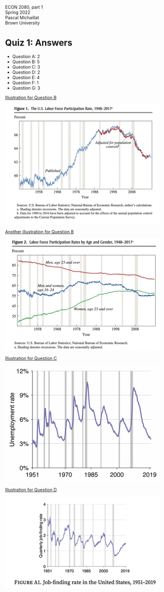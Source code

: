 ECON 2080, part 1  
Spring 2022  
Pascal Michaillat  
Brown University

# Quiz 1: Answers

+ Question A: 2
+ Question B: 5
+ Question C: 3
+ Question D: 2
+ Question E: 4
+ Question F: 1
+ Question G: 3

[Illustration for Question B](https://www.brookings.edu/bpea-articles/where-have-all-the-workers-gone-an-inquiry-into-the-decline-of-the-u-s-labor-force-participation-rate/)

![](../figures/participation.png)

[Another illustration for Question B](https://www.brookings.edu/bpea-articles/where-have-all-the-workers-gone-an-inquiry-into-the-decline-of-the-u-s-labor-force-participation-rate/)

![](../figures/menwomen.png)

[Illustration for Question C](https://doi.org/10.1016/j.pubecp.2021.100009)

![](../figures/unemployment.png)

[Illustration for Question D](https://doi.org/10.1016/j.pubecp.2021.100009)

![](../figures/jobfindingrate.png)
